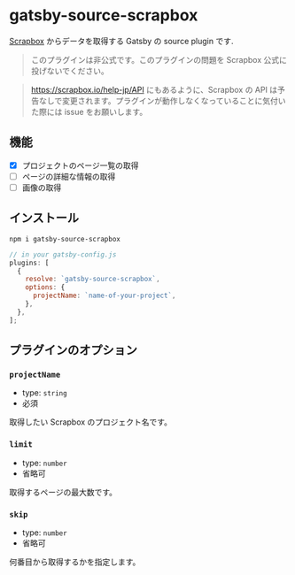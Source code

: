 # gatsby-source-scrapbox

[Scrapbox](https://scrapbox.io) からデータを取得する Gatsby の source plugin です.

> このプラグインは非公式です。このプラグインの問題を Scrapbox 公式に投げないでください。

> https://scrapbox.io/help-jp/API にもあるように、Scrapbox の API は予告なしで変更されます。プラグインが動作しなくなっていることに気付いた際には issue をお願いします。

## 機能

- [x] プロジェクトのページ一覧の取得
- [ ] ページの詳細な情報の取得
- [ ] 画像の取得

## インストール

```
npm i gatsby-source-scrapbox
```

```js
// in your gatsby-config.js
plugins: [
  {
    resolve: `gatsby-source-scrapbox`,
    options: {
      projectName: `name-of-your-project`,
    },
  },
];
```

## プラグインのオプション

### `projectName`

- type: `string`
- 必須

取得したい Scrapbox のプロジェクト名です。

### `limit`

- type: `number`
- 省略可

取得するページの最大数です。

### `skip`

- type: `number`
- 省略可

何番目から取得するかを指定します。
